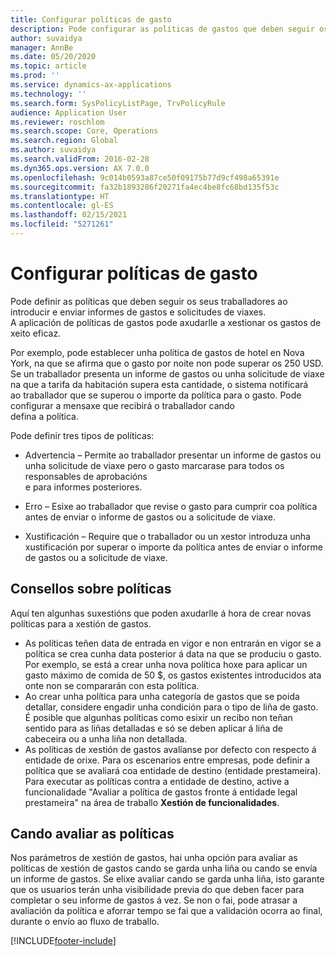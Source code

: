 ```yaml
---
title: Configurar políticas de gasto
description: Pode configurar as políticas de gastos que deben seguir os seus traballadores ao introducir e enviar informes de gastos e solicitudes de viaxes en Microsoft Dynamics 365 Finance.
author: suvaidya
manager: AnnBe
ms.date: 05/20/2020
ms.topic: article
ms.prod: ''
ms.service: dynamics-ax-applications
ms.technology: ''
ms.search.form: SysPolicyListPage, TrvPolicyRule
audience: Application User
ms.reviewer: roschlom
ms.search.scope: Core, Operations
ms.search.region: Global
ms.author: suvaidya
ms.search.validFrom: 2016-02-28
ms.dyn365.ops.version: AX 7.0.0
ms.openlocfilehash: 9c014b0593a87ce50f09175b77d9cf498a65391e
ms.sourcegitcommit: fa32b1893286f20271fa4ec4be8fc68bd135f53c
ms.translationtype: HT
ms.contentlocale: gl-ES
ms.lasthandoff: 02/15/2021
ms.locfileid: "5271261"
---
```

# <a name="set-up-expense-policies"></a>Configurar políticas de gasto

Pode definir as políticas que deben seguir os seus traballadores ao introducir e enviar informes de gastos e solicitudes de viaxes.         
A aplicación de políticas de gastos pode axudarlle a xestionar os gastos de xeito eficaz.         

Por exemplo, pode establecer unha política de gastos de hotel en Nova York, na que se afirma que o gasto por noite non pode superar os 250 USD.       
Se un traballador presenta un informe de gastos ou unha solicitude de viaxe na que a tarifa da habitación supera esta cantidade, o sistema notificará        
ao traballador que se superou o importe da política para o gasto. Pode configurar a mensaxe que recibirá o traballador cando        
defina a política.      
        
Pode definir tres tipos de políticas:         
        
- Advertencia – Permite ao traballador presentar un informe de gastos ou unha solicitude de viaxe pero o gasto marcarase para todos os responsables de aprobacións        
  e para informes posteriores.        

- Erro – Esixe ao traballador que revise o gasto para cumprir coa política antes de enviar o informe de gastos ou a solicitude de viaxe.       
 
 - Xustificación – Require que o traballador ou un xestor introduza unha xustificación por superar o importe da política antes de enviar o informe de gastos ou a solicitude de viaxe.        

## <a name="policy-tips"></a>Consellos sobre políticas
Aquí ten algunhas suxestións que poden axudarlle á hora de crear novas políticas para a xestión de gastos. 
* As políticas teñen data de entrada en vigor e non entrarán en vigor se a política se crea cunha data posterior á data na que se produciu o gasto. Por exemplo, se está a crear unha nova política hoxe para aplicar un gasto máximo de comida de 50 $, os gastos existentes introducidos ata onte non se compararán con esta política.
* Ao crear unha política para unha categoría de gastos que se poida detallar, considere engadir unha condición para o tipo de liña de gasto. É posible que algunhas políticas como esixir un recibo non teñan sentido para as liñas detalladas e só se deben aplicar á liña de cabeceira ou a unha liña non detallada. 
* As políticas de xestión de gastos avalíanse por defecto con respecto á entidade de orixe. Para os escenarios entre empresas, pode definir a política que se avaliará coa entidade de destino (entidade prestameira). Para executar as políticas contra a entidade de destino, active a funcionalidade "Avaliar a política de gastos fronte á entidade legal prestameira" na área de traballo **Xestión de funcionalidades**.

## <a name="when-to-evaluate-policies"></a>Cando avaliar as políticas

Nos parámetros de xestión de gastos, hai unha opción para avaliar as políticas de xestión de gastos cando se garda unha liña ou cando se envía un informe de gastos. Se elixe avaliar cando se garda unha liña, isto garante que os usuarios terán unha visibilidade previa do que deben facer para completar o seu informe de gastos á vez. Se non o fai, pode atrasar a avaliación da política e aforrar tempo se fai que a validación ocorra ao final, durante o envío ao fluxo de traballo.


[!INCLUDE[footer-include](../includes/footer-banner.md)]